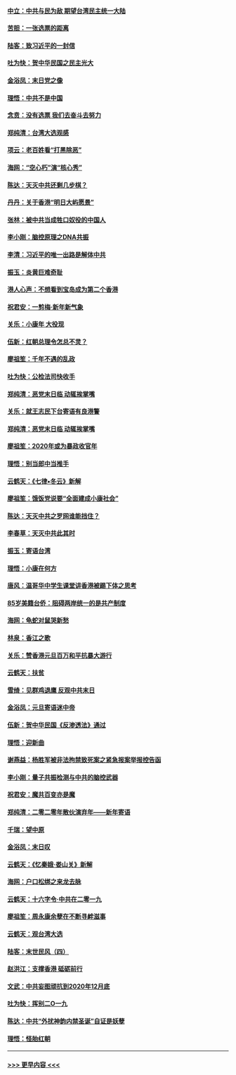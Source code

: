 #### [中立：中共与民为敌 期望台湾民主统一大陆](../pages/nsc993/n11790392.md?t=01131911) 
#### [苦胆：一张选票的距离](../pages/nsc993/n11788914.md?t=01131911) 
#### [陆客：致习近平的一封信](../pages/nsc993/n11788867.md?t=01131911) 
#### [吐为快：贺中华民国之民主光大](../pages/nsc993/n11788618.md?t=01131911) 
#### [金浴凤：末日党之像](../pages/nsc993/n11787475.md?t=01131911) 
#### [理悟：中共不是中国](../pages/nsc993/n11787463.md?t=01131911) 
#### [念贲：没有选票  我们去奋斗去努力](../pages/nsc993/n11787398.md?t=01131911) 
#### [郑纯清：台湾大选观感](../pages/nsc993/n11786210.md?t=01131911) 
#### [项云：老百姓看“打黑除恶”](../pages/nsc993/n11785398.md?t=01131911) 
#### [海网：“空心朽”演“核心秀”](../pages/nsc993/n11783874.md?t=01131911) 
#### [陈达：天灭中共还剩几步棋？](../pages/nsc993/n11783719.md?t=01131911) 
#### [丹丹：关于香港“明日大屿愿景”](../pages/nsc993/n11783273.md?t=01131911) 
#### [张林：被中共当成牲口奴役的中国人](../pages/nsc993/n11782397.md?t=01131911) 
#### [李小刚：脑控原理之DNA共振](../pages/nsc993/n11780962.md?t=01131911) 
#### [李清：习近平的唯一出路是解体中共](../pages/nsc993/n11780866.md?t=01131911) 
#### [振玉：炎黄巨难奇耻](../pages/nsc993/n11779632.md?t=01131911) 
#### [港人心声：不想看到宝岛成为第二个香港](../pages/nsc993/n11778817.md?t=01131911) 
#### [祝君安：一剪梅‧新年新气象](../pages/nsc993/n11776340.md?t=01131911) 
#### [关乐：小康年 大役现](../pages/nsc993/n11774213.md?t=01131911) 
#### [伍新：红朝总理令怎总不灵？](../pages/nsc993/n11770813.md?t=01131911) 
#### [廖祖笙：千年不遇的乱政](../pages/nsc993/n11770373.md?t=01131911) 
#### [吐为快：公检法司快收手](../pages/nsc993/n11770359.md?t=01131911) 
#### [郑纯清：恶党末日临 动辄挨掌嘴](../pages/nsc993/n11769912.md?t=01131911) 
#### [关乐：就王志民下台寄语有良港警](../pages/nsc993/n11769903.md?t=01131911) 
#### [郑纯清：恶党末日临 动辄挨掌嘴](../pages/nsc993/n11769356.md?t=01131911) 
#### [廖祖笙：2020年或为暴政收官年](../pages/nsc993/n11768216.md?t=01131911) 
#### [理悟：别当郎中当推手](../pages/nsc993/n11768243.md?t=01131911) 
#### [云鹤天：《七律▪冬云》新解](../pages/nsc993/n11768204.md?t=01131911) 
#### [廖祖笙：饿饭党说要“全面建成小康社会”](../pages/nsc993/n11767482.md?t=01131911) 
#### [陈达：天灭中共之罗网谁能挡住？](../pages/nsc993/n11767465.md?t=01131911) 
#### [李春草：天灭中共此其时](../pages/nsc993/n11767452.md?t=01131911) 
#### [振玉：寄语台湾](../pages/nsc993/n11767432.md?t=01131911) 
#### [理悟：小康在何方](../pages/nsc993/n11767394.md?t=01131911) 
#### [唐风：温哥华中学生课堂讲香港被踢下体之思考](../pages/nsc993/n11766848.md?t=01131911) 
#### [85岁美籍台侨：阻碍两岸统一的是共产制度](../pages/nsc993/n11765043.md?t=01131911) 
#### [海网：龟蛇对鼠哭新愁](../pages/nsc993/n11764895.md?t=01131911) 
#### [林泉：香江之歌](../pages/nsc993/n11764415.md?t=01131911) 
#### [关乐：赞香港元旦百万和平抗暴大游行](../pages/nsc993/n11764382.md?t=01131911) 
#### [云鹤天：扶贫](../pages/nsc993/n11764245.md?t=01131911) 
#### [雪绮：见群鸡退鹰  反观中共末日](../pages/nsc993/n11762112.md?t=01131911) 
#### [金浴凤：元旦寄语迷中帝](../pages/nsc993/n11761788.md?t=01131911) 
#### [伍新：贺中华民国《反渗透法》通过](../pages/nsc993/n11761994.md?t=01131911) 
#### [理悟：迎新曲](../pages/nsc993/n11761152.md?t=01131911) 
#### [谢燕益：杨胜军被非法拘禁致死案之紧急报案举报控告函](../pages/nsc993/n11756134.md?t=01131911) 
#### [李小刚：量子共振检测与中共的脑控武器](../pages/nsc993/n11754518.md?t=01131911) 
#### [祝君安：魔共百变亦是魔](../pages/nsc993/n11754469.md?t=01131911) 
#### [郑纯清：二零二零年散伙演弃年——新年寄语](../pages/nsc993/n11754195.md?t=01131911) 
#### [千瑞：望中原](../pages/nsc993/n11754159.md?t=01131911) 
#### [金浴凤：末日叹](../pages/nsc993/n11752359.md?t=01131911) 
#### [云鹤天：《忆秦娥‧娄山关》新解](../pages/nsc993/n11752348.md?t=01131911) 
#### [海网：户口松绑之来龙去脉](../pages/nsc993/n11752328.md?t=01131911) 
#### [云鹤天：十六字令‧中共在二零一九](../pages/nsc993/n11752305.md?t=01131911) 
#### [廖祖笙：周永康余孽在不断寻衅滋事](../pages/nsc993/n11751013.md?t=01131911) 
#### [云鹤天：观台湾大选](../pages/nsc993/n11751007.md?t=01131911) 
#### [陆客：末世民风（四）](../pages/nsc993/n11749203.md?t=01131911) 
#### [赵洪江：支撑香港 砥砺前行](../pages/nsc993/n11748482.md?t=01131911) 
#### [文武：中共妄图顽抗到2020年12月底](../pages/nsc993/n11748446.md?t=01131911) 
#### [吐为快：挥别二O一九](../pages/nsc993/n11748411.md?t=01131911) 
#### [陈达：中共“外扰神韵内禁圣诞”自证是妖孽](../pages/nsc993/n11748226.md?t=01131911) 
#### [理悟：怪胎红朝](../pages/nsc993/n11748206.md?t=01131911) 

----
#### [ >>> 更早内容 <<< ](../indexes/nsc993-earlier.md)
